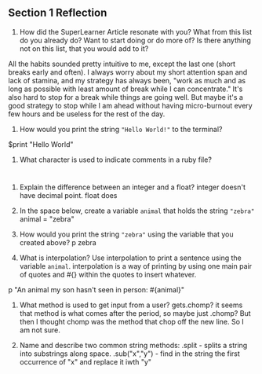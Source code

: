 ## Section 1 Reflection

1. How did the SuperLearner Article resonate with you? What from this list do you already do? Want to start doing or do more of? Is there anything not on this list, that you would add to it?

All the habits sounded pretty intuitive to me, except the last one (short breaks early and often). I always worry about my short attention span and lack of stamina, and my strategy has always been, "work as much and as long as possible with least amount of break while I can concentrate." It's also hard to stop for a break while things are going well. But maybe it's a good strategy to stop while I am ahead without having micro-burnout every few hours and be useless for the rest of the day.

1. How would you print the string `"Hello World!"` to the terminal?

$print "Hello World"

1. What character is used to indicate comments in a ruby file?
#

1. Explain the difference between an integer and a float?
integer doesn't have decimal point. float does

1. In the space below, create a variable `animal` that holds the string `"zebra"`
animal = "zebra"

1. How would you print the string `"zebra"` using the variable that you created above?
p zebra

1. What is interpolation? Use interpolation to print a sentence using the variable `animal`.  interpolation is a way of printing by using one main pair of quotes and #{} within the quotes to insert whatever.

  p "An animal my son hasn't seen in person: #{animal}"

1. What method is used to get input from a user?
gets.chomp?    it seems that method is what comes after the period, so maybe just .chomp? But then I thought chomp was the method that chop off the new line. So I am not sure.

1. Name and describe two common string methods:
.split - splits a string into substrings along space.
.sub("x","y") - find in the string the first occurrence of "x" and replace it iwth "y" 
